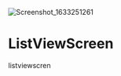 ![Screenshot_1633251261](https://user-images.githubusercontent.com/89948560/135770739-3275c9ac-d469-4bce-8aa7-8d6f4c300107.png)
# ListViewScreen
listviewscren
